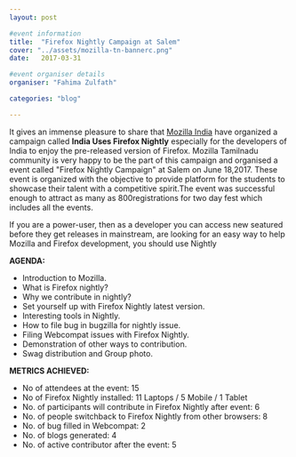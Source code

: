 ```yaml
---
layout: post

#event information
title:  "Firefox Nightly Campaign at Salem"
cover: "../assets/mozilla-tn-bannerc.png"
date:   2017-03-31

#event organiser details
organiser: "Fahima Zulfath"

categories: "blog"

---
```


It gives an immense pleasure to share that [Mozilla India](https://blog.mozillaindia.org/1801) have organized a campaign called 
**India Uses Firefox Nightly** especially for the developers of India to enjoy the pre-released version of Firefox. 
Mozilla Tamilnadu community is very happy to be the part of this campaign and organised a event called "Firefox Nightly Campaign" at Salem on June 18,2017. These event is organized with the objective to provide platform for the students to showcase     their talent with a competitive spirit.The event was successful enough  to  attract  as  many  as  800registrations for two day fest which includes all the events.

If you are a power-user, then as a developer you can access new seatured before they get releases in mainstream, are looking for an easy way to help Mozilla and Firefox development, you should use Nightly

**AGENDA:**

   * Introduction to Mozilla.
   * What is Firefox nightly?
   * Why we contribute in nightly?
   * Set yourself up with Firefox Nightly latest version.
   * Interesting tools in Nightly.
   * How to file bug in bugzilla for nightly issue.
   * Filing Webcompat issues with Firefox Nightly.
   * Demonstration of other ways to contribution.
   * Swag distribution and Group photo.

**METRICS ACHIEVED:**   
   * No of attendees at the event: 15
   * No of Firefox Nightly installed: 11 Laptops / 5 Mobile / 1 Tablet
   * No. of participants will contribute in Firefox Nightly after event: 6
   * No. of people switchback to Firefox Nightly from other browsers: 8
   * No. of bug filled in Webcompat: 2
   * No. of blogs generated: 4
   * No. of active contributor after the event: 5

